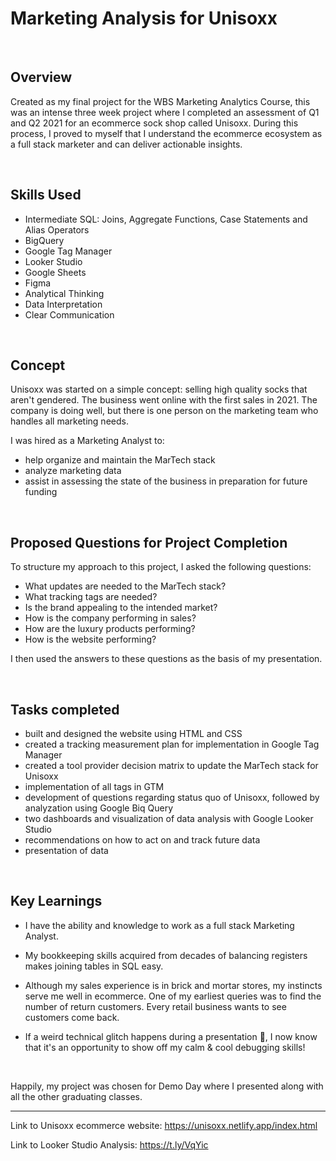 # Marketing Analysis for Unisoxx

$~~~~~~~~~~$

## Overview
Created as my final project for the WBS Marketing Analytics Course, this was an intense three week project where I completed an assessment of Q1 and Q2 2021 for an ecommerce sock shop called Unisoxx. During this process, I proved to myself that I understand the ecommerce ecosystem as a full stack marketer and can deliver actionable insights.

$~~~~~~~~~~$

## Skills Used
- Intermediate SQL: Joins, Aggregate Functions, Case Statements and Alias Operators
- BigQuery
- Google Tag Manager
- Looker Studio
- Google Sheets
- Figma
- Analytical Thinking
- Data Interpretation
- Clear Communication

$~~~~~~~~~~$

## Concept

Unisoxx was started on a simple concept: selling high quality socks that aren't gendered. 
The business went online with the first sales in 2021. The company is doing well, but there is one person on the marketing team who handles all marketing needs.

I was hired as a Marketing Analyst to: 
- help organize and maintain the MarTech stack
- analyze marketing data 
- assist in assessing the state of the business in preparation for future funding

$~~~~~~~~~~$

## Proposed Questions for Project Completion

To structure my approach to this project, I asked the following questions:
- What updates are needed to the MarTech stack?
- What tracking tags are needed?
- Is the brand appealing to the intended market?
- How is the company performing in sales?
- How are the luxury products performing?
- How is the website performing?

I then used the answers to these questions as the basis of my presentation.

$~~~~~~~~~$

## Tasks completed
- built and designed the website using HTML and CSS
- created a tracking measurement plan for implementation in Google Tag Manager
- created a tool provider decision matrix to update the MarTech stack for Unisoxx
- implementation of all tags in GTM
- development of questions regarding status quo of Unisoxx, followed by analyzation using Google Biq Query
- two dashboards and visualization of data analysis with Google Looker Studio
- recommendations on how to act on and track future data 
- presentation of data

$~~~~~~~~~~$

## Key Learnings

- I have the ability and knowledge to work as a full stack Marketing Analyst.
  
- My bookkeeping skills acquired from decades of balancing registers makes joining tables in SQL easy.

- Although my sales experience is in brick and mortar stores, my instincts serve me well in ecommerce. One of my earliest queries was to find the number of return customers. Every retail business wants to see customers come back.

- If a weird technical glitch happens during a presentation 😬, I now know that it's an opportunity to show off my calm & cool debugging skills!

$~~~~~~~~~~$

Happily, my project was chosen for Demo Day where I presented along with all the other graduating classes.

*****

Link to Unisoxx ecommerce website: https://unisoxx.netlify.app/index.html

Link to Looker Studio Analysis: https://t.ly/VqYic


